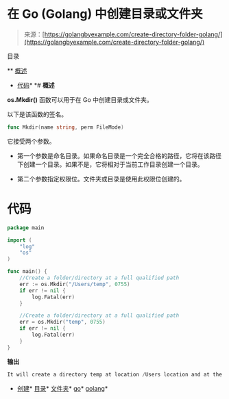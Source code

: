 <!--yml

分类：未分类

日期：2024-10-13 06:17:22

-->

# 在 Go (Golang) 中创建目录或文件夹

> 来源：[https://golangbyexample.com/create-directory-folder-golang/](https://golangbyexample.com/create-directory-folder-golang/)

目录

**   [概述](#Overview "Overview")

+   [代码](#Code "Code")*  *# **概述**

**os.Mkdir()** 函数可以用于在 Go 中创建目录或文件夹。

以下是该函数的签名。

```go
func Mkdir(name string, perm FileMode)
```

它接受两个参数。

+   第一个参数是命名目录。如果命名目录是一个完全合格的路径，它将在该路径下创建一个目录。如果不是，它将相对于当前工作目录创建一个目录。

+   第二个参数指定权限位。文件夹或目录是使用此权限位创建的。

# **代码**

```go
package main

import (
    "log"
    "os"
)

func main() {
    //Create a folder/directory at a full qualified path
    err := os.Mkdir("/Users/temp", 0755)
    if err != nil {
        log.Fatal(err)
    }

    //Create a folder/directory at a full qualified path
    err = os.Mkdir("temp", 0755)
    if err != nil {
        log.Fatal(err)
    }
}
```

**输出**

```go
It will create a directory temp at location /Users location and at the current working directory location
```

+   [创建](https://golangbyexample.com/tag/create/)*   [目录](https://golangbyexample.com/tag/directory/)*   [文件夹](https://golangbyexample.com/tag/folder/)*   [go](https://golangbyexample.com/tag/go/)*   [golang](https://golangbyexample.com/tag/golang/)*
